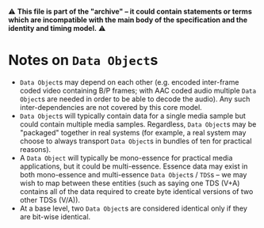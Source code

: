 :warning: **This file is part of the "archive" &ndash; it could contain statements or terms which are incompatible with the main body of the specification and the identity and timing model.** :warning:

# Notes on `Data Object`s

* `Data Object`s may depend on each other (e.g. encoded inter-frame coded video containing B/P frames; with AAC coded audio multiple `Data Object`s are needed in order to be able to decode the audio). Any such inter-dependencies are not covered by this core model.
* `Data Object`s will typically contain data for a single media sample but could contain multiple media samples. Regardless, `Data Object`s may be "packaged" together in real systems (for example, a real system may choose to always transport `Data Object`s in bundles of ten for practical reasons).
* A `Data Object` will typically be mono-essence for practical media applications, but it could be multi-essence. Essence data may exist in both mono-essence and multi-essence `Data Object`s / `TDS`s &ndash; we may wish to map between these entities (such as saying one TDS (V+A) contains all of the data required to create byte identical versions of two other TDSs (V/A)).
* At a base level, two `Data Object`s are considered identical only if they are bit-wise identical.



